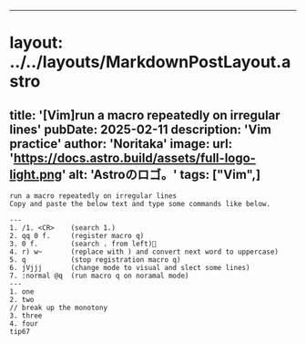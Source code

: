 
---
# layout: ../../layouts/MarkdownPostLayout.astro
title: '[Vim]run a macro repeatedly on irregular lines'
pubDate: 2025-02-11
description: 'Vim practice'
author: 'Noritaka'
image:
    url: 'https://docs.astro.build/assets/full-logo-light.png'
    alt: 'Astroのロゴ。'
tags: ["Vim",]
---


```
run a macro repeatedly on irregular lines
Copy and paste the below text and type some commands like below.

---
1. /1. <CR>    (search 1.)
2. qq 0 f.     (register macro q)
3. 0 f.        (search . from left)
4. r) w~       (replace with ) and convert next word to uppercase)
5. q           (stop registration macro q)
6. jVjjj       (change mode to visual and slect some lines)
7. :normal @q  (run macro q on noramal mode)
---
1. one
2. two
// break up the monotony
3. three
4. four
tip67
```
